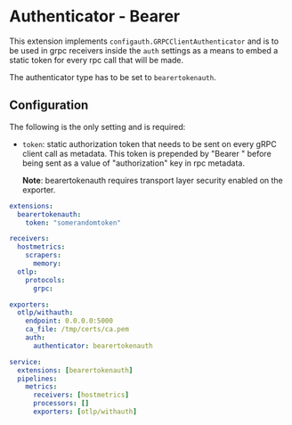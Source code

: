 # Authenticator - Bearer

This extension implements `configauth.GRPCClientAuthenticator` and is to be used in grpc receivers inside the `auth` settings as a means
to embed a static token for every rpc call that will be made.

The authenticator type has to be set to `bearertokenauth`.

## Configuration

The following is the only setting and is required:

- `token`: static authorization token that needs to be sent on every gRPC client call as metadata.
  This token is prepended by "Bearer " before being sent as a value of "authorization" key in
  rpc metadata.
  
  **Note**: bearertokenauth requires transport layer security enabled on the exporter.


```yaml
extensions:
  bearertokenauth:
    token: "somerandomtoken"

receivers:
  hostmetrics:
    scrapers:
      memory:
  otlp:
    protocols:
      grpc:

exporters:
  otlp/withauth:
    endpoint: 0.0.0.0:5000
    ca_file: /tmp/certs/ca.pem
    auth:
      authenticator: bearertokenauth

service:
  extensions: [bearertokenauth]
  pipelines:
    metrics:
      receivers: [hostmetrics]
      processors: []
      exporters: [otlp/withauth]
```

